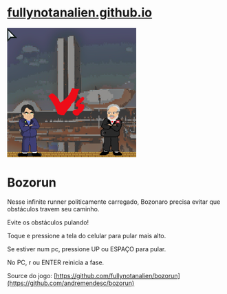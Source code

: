 # [fullynotanalien.github.io](http://fullynotanalien.github.io)
![Tela do site](https://raw.githubusercontent.com/andremendesc/andremendesc.github.io/master/assets/images/screen.png)

# Bozorun

Nesse infinite runner politicamente carregado, Bozonaro precisa evitar que obstáculos travem seu caminho.

Evite os obstáculos pulando! 

Toque e pressione a tela do celular para pular mais alto.

Se estiver num pc, pressione UP ou ESPAÇO para pular.

No PC, r ou ENTER reinicia a fase.

Source do jogo: [https://github.com/fullynotanalien/bozorun](https://github.com/andremendesc/bozorun)
